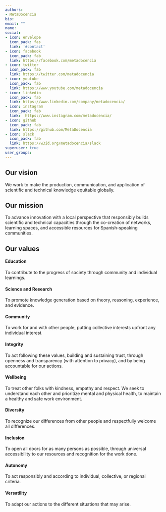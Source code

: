 ```yaml
---
authors:
- MetaDocencia
bio: 
email: ""
name: 
social:
- icon: envelope
  icon_pack: fas
  link: '#contact'
- icon: facebook
  icon_pack: fab
  link: https://facebook.com/metadocencia
- icon: twitter
  icon_pack: fab
  link: https://twitter.com/metadocencia
- icon: youtube
  icon_pack: fab
  link: https://www.youtube.com/metadocencia
- icon: linkedin
  icon_pack: fab
  link: https://www.linkedin.com/company/metadocencia/
- icon: instagram
  icon_pack: fab
  link:  https://www.instagram.com/metadocencia/
- icon: github
  icon_pack: fab
  link: https://github.com/MetaDocencia
- icon: slack
  icon_pack: fab
  link: https://w3id.org/metadocencia/slack
superuser: true
user_groups:
---
```


## Our vision

We work to make the production, communication, and application of scientific and technical knowledge equitable globally. 

## Our mission

To advance innovation with a local perspective that responsibly builds scientific and technical capacities through the co-creation of networks, learning spaces, and accessible resources for Spanish-speaking communities.

## Our values

#### Education
To contribute to the progress of society through community and individual learnings.

#### Science and Research
To promote knowledge generation based on theory, reasoning, experience, and evidence.

#### Community
To work for and with other people, putting collective interests upfront any individual interest.

#### Integrity
To act following these values, building and sustaining trust, through openness and transparency (with attention to privacy), and by being accountable for our actions.

#### Wellbeing
To treat other folks with kindness, empathy and respect. We seek to understand each other and prioritize mental and physical health, to maintain a healthy and safe work environment.

#### Diversity
To recognize our differences from other people and respectfully welcome all differences.

#### Inclusion
To open all doors for as many persons as possible, through universal accessibility to our resources and recognition for the work done.

#### Autonomy
To act responsibly and according to individual, collective, or regional criteria.

#### Versatility
To adapt our actions to the different situations that may arise.

